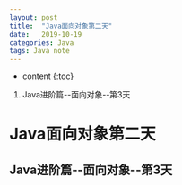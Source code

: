 ```yaml
---
layout: post
title:  "Java面向对象第二天"
date:   2019-10-19
categories: Java
tags: Java note
---
```


* content
{:toc}

1. Java进阶篇--面向对象--第3天










# Java面向对象第二天
## Java进阶篇--面向对象--第3天























































